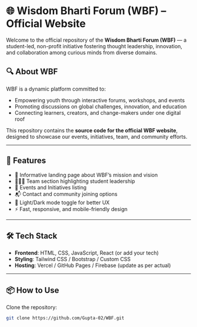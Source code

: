 # 🌐 Wisdom Bharti Forum (WBF) – Official Website

Welcome to the official repository of the **Wisdom Bharti Forum (WBF)** — a student-led, non-profit initiative fostering thought leadership, innovation, and collaboration among curious minds from diverse domains.

## 🔍 About WBF

WBF is a dynamic platform committed to:
- Empowering youth through interactive forums, workshops, and events
- Promoting discussions on global challenges, innovation, and education
- Connecting learners, creators, and change-makers under one digital roof

This repository contains the **source code for the official WBF website**, designed to showcase our events, initiatives, team, and community efforts.

---

## 🚀 Features

- 📄 Informative landing page about WBF’s mission and vision  
- 🧑‍🤝‍🧑 Team section highlighting student leadership  
- 📆 Events and Initiatives listing  
- 📬 Contact and community joining options  
- 🌙 Light/Dark mode toggle for better UX  
- ⚡ Fast, responsive, and mobile-friendly design  

---

## 🛠️ Tech Stack

- **Frontend**: HTML, CSS, JavaScript, React (or add your tech)
- **Styling**: Tailwind CSS / Bootstrap / Custom CSS
- **Hosting**: Vercel / GitHub Pages / Firebase (update as per actual)

---

## 📦 How to Use

Clone the repository:
```bash
git clone https://github.com/Gupta-02/WBF.git
